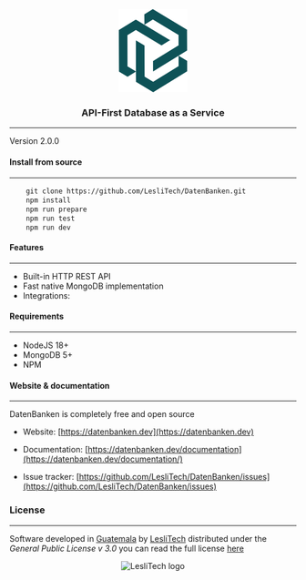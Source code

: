 <p align="center">
    <img width="120px" alt="DatanBanken logo" src="./docs/images/brand/datenbanken-logo.png" />
</p>

<h3 align="center">API-First Database as a Service</h3>

<hr/>

Version 2.0.0 


#### Install from source  
------
```
    git clone https://github.com/LesliTech/DatenBanken.git
    npm install
    npm run prepare
    npm run test
    npm run dev
```


#### Features  
------
* Built-in HTTP REST API
* Fast native MongoDB implementation
* Integrations:  



#### Requirements  
------
* NodeJS 18+  
* MongoDB 5+
* NPM  


#### Website & documentation
-------

DatenBanken is completely free and open source

* Website: [https://datenbanken.dev](https://datenbanken.dev)

* Documentation: [https://datenbanken.dev/documentation](https://datenbanken.dev/documentation/)

* Issue tracker: [https://github.com/LesliTech/DatenBanken/issues](https://github.com/LesliTech/DatenBanken/issues)



### License  
------
Software developed in [Guatemala](http://visitguatemala.com/) by [LesliTech](https://www.lesli.tech) distributed under the *General Public License v 3.0* you can read the full license [here](http://www.gnu.org/licenses/gpl-3.0.html)

<p align="center">
    <img alt="LesliTech logo" width="150" src="https://cdn.lesli.tech/leslitech/brand/leslitech-logo.svg" />
</p>
